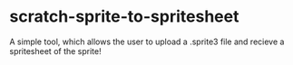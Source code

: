 # scratch-sprite-to-spritesheet
A simple tool, which allows the user to upload a .sprite3 file and recieve a spritesheet of the sprite!
